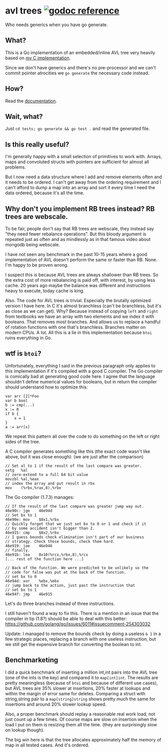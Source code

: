 # avl trees [![godoc reference](https://godoc.org/github.com/art4711/avlgen/cmd/avlgen?status.png)](https://godoc.org/github.com/art4711/avlgen/cmd/avlgen)

Who needs generics when you have go generate.

## What?

This is a Go implementation of an embedded/inline AVL tree very
heavily based on [my C implementation](https://github.com/art4711/stuff/tree/master/avl).

Since we don't have generics and there's no pre-processor and we can't
commit pointer atrocities we `go generate` the necessary code instead.

## How?

Read the [documentation](https://godoc.org/github.com/art4711/avlgen/cmd/avlgen).

## Wait, what?

Just `cd tests; go generate && go test .` and read the generated file.

## Is this really useful?

I'm generally happy with a small selection of primitives to work with.
Arrays, maps and convoluted structs with pointers are sufficient for
almost all problems.

But I now need a data structure where I add and remove elements often
and it needs to be ordered. I can't get away from the ordering
requirement and I can't afford to dump a map into an array and sort
it every time I need the data ordered, because it's all the time.

## Why don't you implement RB trees instead? RB trees are webscale.

To be fair, people don't say that RB trees are webscale, they instead
say "they need fewer rebalance operations". But this bloody argument
is repeated just as often and as mindlessly as in that famous video
about mongodb being webscale.

I have not seen any benchmark in the past 10-15 years where a good
implementation of AVL doesn't perform the same or faster than RB.
None. I'm happy to be proven wrong.

I suspect this is because AVL trees are always shallower than RB
trees. So the extra cost of more rebalancing is paid off, with
interest, by using less cache. 20 years ago maybe the balance was
different and instructions heavy to execute, today cache is king.

Also. The code for AVL trees is trivial. Especially the brutally
optimized version I have here. In C it's almost branchless (can't be
branchless, but it's as close as we can get). Why?  Because instead of
copying `left` and `right` from textbooks we have an array with two
elements and we index it with booleans. That removes most
branches. And allows us to replace a handful of rotation functions
with one that's branchless. Branches matter on modern CPUs. A lot. All
this is a lie in this implementation because `btoi` ruins everything
in Go.

## wtf is `btoi`?

Unfortunately, everything I said in the previous paragraph only
applies to this implementation if it's compiled with a good C
compiler. The Go compiler is comically bad at generating good code
here. I agree that the language shouldn't define numerical values for
booleans, but in return the compiler should understand how to optimize
this:

    var arr [2]*Foo
    var b bool
    b := cmp(...)
    x := 0
    if b {
        x = 1
    }
    a := arr[x]

We repeat this pattern all over the code to do something on the left
or right sides of the tree.

A C compiler generates something like this (the exact code wasn't like
above, but it was close enough): (we are just after the comparison)

    // Set al to 1 if the result of the last compare was greater.
    setg   %al
    // zero-extend to a full 64 bit value
    movzbl %al,%eax
    // index the array and put result in rbx
    mov    (%rbx,%rax,8),%rbx

The Go compiler (1.7.3) manages:

    // If the result of the last compare was greater jump way out.
    46e90c: jge    46e94d
    // Set bx to 1
    46e90e: mov    $0x1,%rbx
    // Quickly forget that we just set bx to 0 or 1 and check if it
    // by some accident isn't bigger than 2.
    46e915: cmp    $0x2,%rbx
    // I guess bounds check elimination isn't part of our business
    // strategy. Check those bounds, check them hard.
    46e919: jae    46e946
    // finally.
    46e91b: lea    0x10(%rcx,%rbx,8),%rcx
    [... rest of the function here ...]
    
    // Back of the function. We were predicted to be unlikely so the
    // code for false was put at the back of the function.
    // set bx to 0
    46e94d: xor    %ebx,%ebx
    // jump back to the action, just past the instruction that
    // set bx to 1
    46e94f: jmp    46e915

Let's do three branches instead of three instructions.

I still haven't found a way to fix this. There is a mention in an
issue that the compiler in tip (1.8?) should be able to deal with
this better: https://github.com/golang/go/issues/6011#issuecomment-254303032

Update: I managed to remove the bounds check by doing a useless `& 1`
in a few strategic places, replacing a branch with one useless
instruction, but we still get the expensive branch for converting the
boolean to int.

## Benchmarketing

I did a quick benchmark of inserting a million int,int pairs into the
AVL tree (one of the ints is the key) and compared it to
`map[int]int`.  The results are pretty meaningless (because of `btoi`
and because of different use cases), but AVL trees are 35% slower at
insertions, 20% faster at lookups and within the margin of error same
for deletes. Comparing a struct with string,string pair to a
`map[string]string` shows pretty much the same for insertions and
around 20% slower lookup speed.

Also, a proper benchmark should replay a reasonable real work load,
not just count up a few times. Of course maps are slow on insertion
when the load I put on them is resizing them all the time. (they are
surprisingly slow on lookup though).

The big win here is that the tree allocates approximately half the
memory of map in all tested cases. And it's ordered.
